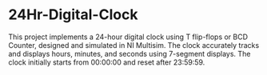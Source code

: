 # 24Hr-Digital-Clock
This project implements a 24-hour digital clock using T flip-flops or BCD Counter, designed and simulated in NI Multisim. The clock accurately tracks and displays hours, minutes, and seconds using 7-segment displays. 
The clock initially starts from 00:00:00 and reset after 23:59:59.

